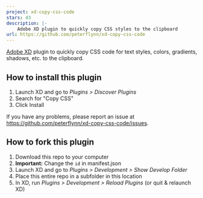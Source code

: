 ```yaml
---
project: xd-copy-css-code
stars: 43
description: |-
    Adobe XD plugin to quickly copy CSS styles to the clipboard
url: https://github.com/peterflynn/xd-copy-css-code
---
```


[Adobe XD](https://www.adobe.com/products/xd.html) plugin to quickly copy CSS code for text styles, colors, gradients, shadows, etc. to the clipboard.

## How to install this plugin

1. Launch XD and go to _Plugins > Discover Plugins_
2. Search for "Copy CSS"
3. Click Install

If you have any problems, please report an issue at https://github.com/peterflynn/xd-copy-css-code/issues.

## How to fork this plugin

1. Download this repo to your computer
2. **Important:** Change the `id` in manifest.json
3. Launch XD and go to _Plugins > Development > Show Develop Folder_
4. Place this entire repo in a subfolder in this location
5. In XD, run _Plugins > Development > Reload Plugins_ (or quit & relaunch XD)

